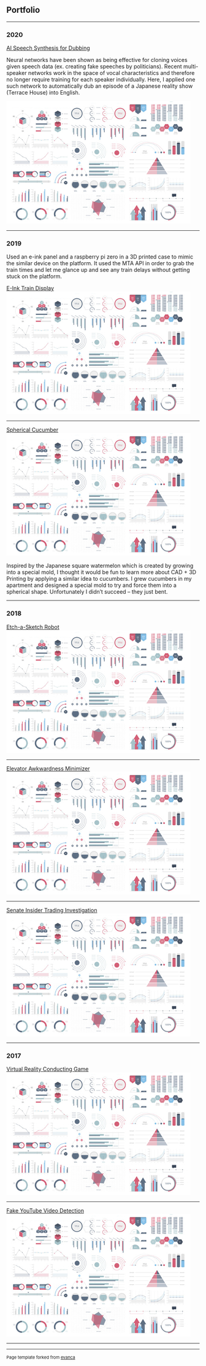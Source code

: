 ## Portfolio

---

### 2020 

[AI Speech Synthesis for Dubbing](pages/sample_page2)

Neural networks have been shown as being effective for cloning voices given speech data (ex. creating fake speeches by politicians). Recent multi-speaker networks work in the space of vocal characteristics and therefore no longer require training for each speaker individually. Here, I applied one such network to automatically dub an episode of a Japanese reality show (Terrace House) into English.

<img src="images/dummy_thumbnail.jpg?raw=true"/>

---

### 2019

Used an e-ink panel and a raspberry pi zero in a 3D printed case to mimic the similar device on the platform. It used the MTA API in order to grab the train times and let me glance up and see any train delays without getting stuck on the platform.

[E-Ink Train Display](http://example.com/)
<img src="images/dummy_thumbnail.jpg?raw=true"/>

---

[Spherical Cucumber](http://example.com/)
<img src="images/dummy_thumbnail.jpg?raw=true"/>

Inspired by the Japanese square watermelon which is created by growing into a special mold, I thought it would be fun to learn more about CAD + 3D Printing by applying a similar idea to cucumbers. I grew cucumbers in my apartment and designed a special mold to try and force them into a spherical shape. Unfortunately I didn’t succeed – they just bent.

---

### 2018

[Etch-a-Sketch Robot](http://example.com/)
<img src="images/dummy_thumbnail.jpg?raw=true"/>

---
[Elevator Awkwardness Minimizer](http://example.com/)
<img src="images/dummy_thumbnail.jpg?raw=true"/>

---

[Senate Insider Trading Investigation](http://example.com/)
<img src="images/dummy_thumbnail.jpg?raw=true"/>

---

### 2017

[Virtual Reality Conducting Game](http://example.com/)
<img src="images/dummy_thumbnail.jpg?raw=true"/>

---

[Fake YouTube Video Detection](http://example.com/)
<img src="images/dummy_thumbnail.jpg?raw=true"/>

---

---
<p style="font-size:11px">Page template forked from <a href="https://github.com/evanca/quick-portfolio">evanca</a></p>
<!-- Remove above link if you don't want to attibute -->

